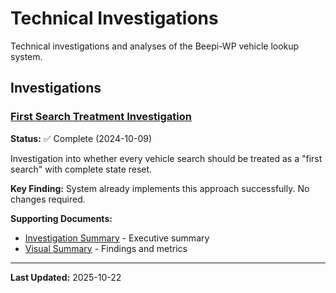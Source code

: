 # Technical Investigations

Technical investigations and analyses of the Beepi-WP vehicle lookup system.

## Investigations

### [First Search Treatment Investigation](./FIRST_SEARCH_TREATMENT_INVESTIGATION.md)

**Status:** ✅ Complete (2024-10-09)

Investigation into whether every vehicle search should be treated as a "first search" with complete state reset.

**Key Finding:** System already implements this approach successfully. No changes required.

**Supporting Documents:**
- [Investigation Summary](./INVESTIGATION_SUMMARY.md) - Executive summary
- [Visual Summary](./FIRST_SEARCH_VISUAL_SUMMARY.md) - Findings and metrics

---

**Last Updated:** 2025-10-22